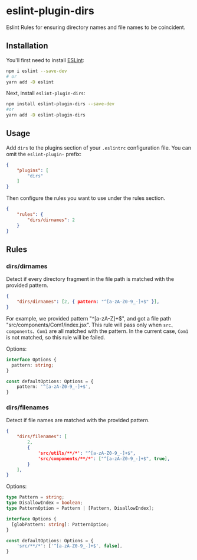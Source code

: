 # eslint-plugin-dirs

Eslint Rules for ensuring directory names and file names to be coincident.

## Installation

You'll first need to install [ESLint](http://eslint.org):

```bash
npm i eslint --save-dev
# or
yarn add -D eslint
```

Next, install `eslint-plugin-dirs`:

```bash
npm install eslint-plugin-dirs --save-dev
#or
yarn add -D eslint-plugin-dirs
```

## Usage

Add `dirs` to the plugins section of your `.eslintrc` configuration file. You can omit the `eslint-plugin-` prefix:

```json
{
    "plugins": [
        "dirs"
    ]
}
```


Then configure the rules you want to use under the rules section.

```json
{
    "rules": {
        "dirs/dirnames": 2
    }
}
```

## Rules

### dirs/dirnames

Detect if every directory fragment in the file path is matched with the provided pattern.

```json
{
    "dirs/dirnames": [2, { pattern: "^[a-zA-Z0-9_-]+$" }],
}
```

For example, we provided pattern "^[a-zA-Z]+$", and got a file path "src/components/Com1/index.jsx". This rule will pass only when `src、components、Com1` are all matched with the pattern. In the current case, `Com1` is not matched, so this rule will be failed.

Options:

```ts
interface Options {
  pattern: string;
}

const defaultOptions: Options = {
    pattern: '^[a-zA-Z0-9_-]+$',
}
```

### dirs/filenames

Detect if file names are matched with the provided pattern.

```json
{
    "dirs/filenames": [
        2,
        {
            'src/utils/**/*': "^[a-zA-Z0-9_-]+$",
            'src/components/**/*': ["^[a-zA-Z0-9_-]+$", true],
        }
    ],
}
```

Options:

```ts
type Pattern = string;
type DisallowIndex = boolean;
type PatternOption = Pattern | [Pattern, DisallowIndex];

interface Options {
  [globPattern: string]: PatternOption;
}

const defaultOptions: Options = {
    'src/**/*': ['^[a-zA-Z0-9_-]+$', false],
}
```
